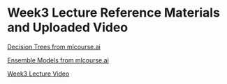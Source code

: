 # Week3 Lecture Reference Materials and Uploaded Video

[Decision Trees from mlcourse.ai](https://github.com/Yorko/mlcourse.ai/tree/master/jupyter_english/topic03_decision_trees_kNN)

[Ensemble Models from mlcourse.ai](https://github.com/Yorko/mlcourse.ai/tree/master/jupyter_english/topic05_ensembles_random_forests)

[Week3 Lecture Video](https://www.youtube.com/watch?v=nxDAclIvnnY)
